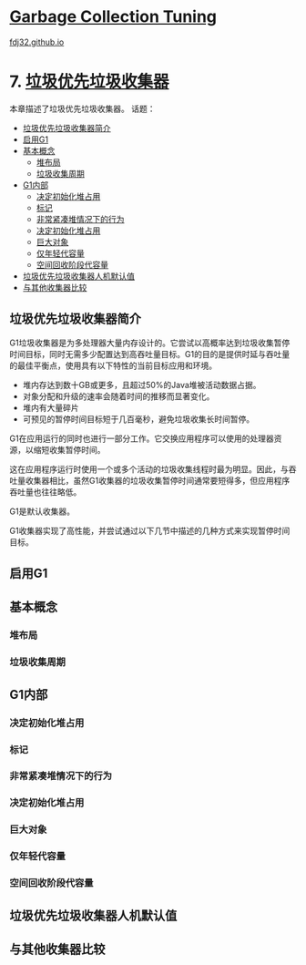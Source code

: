 [Garbage Collection Tuning](https://docs.oracle.com/en/java/javase/16/gctuning/introduction-garbage-collection-tuning.html)
===
[fdj32.github.io](https://fdj32.github.io)  
# 7. [垃圾优先垃圾收集器](https://docs.oracle.com/en/java/javase/16/gctuning/garbage-first-g1-garbage-collector1.html)
本章描述了垃圾优先垃圾收集器。
话题：
- <a href="#gc7a">垃圾优先垃圾收集器简介</a>
- <a href="#gc7b">启用G1</a>
- <a href="#gc7c">基本概念</a>
  - <a href="#gc7c1">堆布局</a>
  - <a href="#gc7c2">垃圾收集周期</a>
- <a href="#gc7d">G1内部</a>
  - <a href="#gc7d1">决定初始化堆占用</a>
  - <a href="#gc7d2">标记</a>
  - <a href="#gc7d3">非常紧凑堆情况下的行为</a>
  - <a href="#gc7d4">决定初始化堆占用</a>
  - <a href="#gc7d5">巨大对象</a>
  - <a href="#gc7d6">仅年轻代容量</a>
  - <a href="#gc7d7">空间回收阶段代容量</a>
- <a href="#gc7e">垃圾优先垃圾收集器人机默认值</a>
- <a href="#gc7f">与其他收集器比较</a>

## <span id="gc7a">垃圾优先垃圾收集器简介</span>
G1垃圾收集器是为多处理器大量内存设计的。它尝试以高概率达到垃圾收集暂停时间目标，同时无需多少配置达到高吞吐量目标。G1的目的是提供时延与吞吐量的最佳平衡点，使用具有以下特性的当前目标应用和环境。
- 堆内存达到数十GB或更多，且超过50%的Java堆被活动数据占据。
- 对象分配和升级的速率会随着时间的推移而显著变化。
- 堆内有大量碎片
- 可预见的暂停时间目标短于几百毫秒，避免垃圾收集长时间暂停。

G1在应用运行的同时也进行一部分工作。它交换应用程序可以使用的处理器资源，以缩短收集暂停时间。

这在应用程序运行时使用一个或多个活动的垃圾收集线程时最为明显。因此，与吞吐量收集器相比，虽然G1收集器的垃圾收集暂停时间通常要短得多，但应用程序吞吐量也往往略低。

G1是默认收集器。

G1收集器实现了高性能，并尝试通过以下几节中描述的几种方式来实现暂停时间目标。
## <span id="gc7b">启用G1</span>
## <span id="gc7c">基本概念</span>
### <span id="gc7c1">堆布局</span>
### <span id="gc7c2">垃圾收集周期</span>
## <span id="gc7d">G1内部</span>
### <span id="gc7d1">决定初始化堆占用</span>
### <span id="gc7d2">标记</span>
### <span id="gc7d3">非常紧凑堆情况下的行为</span>
### <span id="gc7d4">决定初始化堆占用</span>
### <span id="gc7d5">巨大对象</span>
### <span id="gc7d6">仅年轻代容量</span>
### <span id="gc7d7">空间回收阶段代容量</span>
## <span id="gc7e">垃圾优先垃圾收集器人机默认值</span>
## <span id="gc7f">与其他收集器比较</span>
